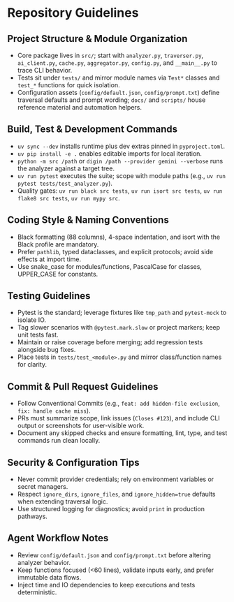 # Repository Guidelines

## Project Structure & Module Organization
- Core package lives in `src/`; start with `analyzer.py`, `traverser.py`, `ai_client.py`, `cache.py`, `aggregator.py`, `config.py`, and `__main__.py` to trace CLI behavior.
- Tests sit under `tests/` and mirror module names via `Test*` classes and `test_*` functions for quick isolation.
- Configuration assets (`config/default.json`, `config/prompt.txt`) define traversal defaults and prompt wording; `docs/` and `scripts/` house reference material and automation helpers.

## Build, Test & Development Commands
- `uv sync --dev` installs runtime plus dev extras pinned in `pyproject.toml`.
- `uv pip install -e .` enables editable imports for local iteration.
- `python -m src /path` or `digin /path --provider gemini --verbose` runs the analyzer against a target tree.
- `uv run pytest` executes the suite; scope with module paths (e.g., `uv run pytest tests/test_analyzer.py`).
- Quality gates: `uv run black src tests`, `uv run isort src tests`, `uv run flake8 src tests`, `uv run mypy src`.

## Coding Style & Naming Conventions
- Black formatting (88 columns), 4-space indentation, and isort with the Black profile are mandatory.
- Prefer `pathlib`, typed dataclasses, and explicit protocols; avoid side effects at import time.
- Use snake_case for modules/functions, PascalCase for classes, UPPER_CASE for constants.

## Testing Guidelines
- Pytest is the standard; leverage fixtures like `tmp_path` and `pytest-mock` to isolate IO.
- Tag slower scenarios with `@pytest.mark.slow` or project markers; keep unit tests fast.
- Maintain or raise coverage before merging; add regression tests alongside bug fixes.
- Place tests in `tests/test_<module>.py` and mirror class/function names for clarity.

## Commit & Pull Request Guidelines
- Follow Conventional Commits (e.g., `feat: add hidden-file exclusion`, `fix: handle cache miss`).
- PRs must summarize scope, link issues (`Closes #123`), and include CLI output or screenshots for user-visible work.
- Document any skipped checks and ensure formatting, lint, type, and test commands run clean locally.

## Security & Configuration Tips
- Never commit provider credentials; rely on environment variables or secret managers.
- Respect `ignore_dirs`, `ignore_files`, and `ignore_hidden=true` defaults when extending traversal logic.
- Use structured logging for diagnostics; avoid `print` in production pathways.

## Agent Workflow Notes
- Review `config/default.json` and `config/prompt.txt` before altering analyzer behavior.
- Keep functions focused (<60 lines), validate inputs early, and prefer immutable data flows.
- Inject time and IO dependencies to keep executions and tests deterministic.
